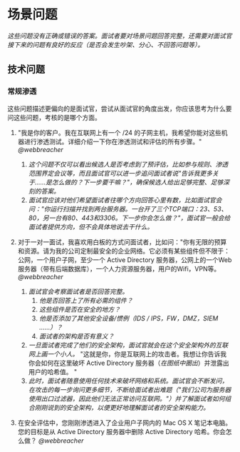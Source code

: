 # 场景问题 #

*这些问题没有正确或错误的答案。面试者要对场景问题回答完整，还需要对面试官接下来的问题有良好的反应（是否会发生吵架、分心、不回答问题等）。*

## 技术问题 ##

### 常规渗透 ###
这些问题描述更偏向的是面试官，尝试从面试官的角度出发，你应该思考为什么要问这些问题，考核的是哪个方面。

1. "我是你的客户。我在互联网上有一个 /24 的子网主机，我希望你能对这些机器进行渗透测试。详细介绍一下你在渗透测试和评估的所有步骤。" *@webbreacher*
   1. *这个问题不仅可以看出候选人是否考虑到了预评估，比如参与规则、渗透范围界定会议等，而且面试官可以进一步追问面试者说"告诉我更多关于……是怎么做的？下一步要干嘛？"，确保候选人给出足够完整、足够深刻的答案。*
   2. *面试官应该对他们希望面试者往哪个方向回答心里有数，比如面试官会问："你运行扫描并找到两台服务器。一台开了三个TCP端口：23、53、80，另一台有80、443和3306。下一步你会怎么做？"，面试官一般会给面试者提供方向，但不会具体地说去干什么。*

2. 对于一对一面试，我喜欢用白板的方式问面试者，比如问："你有无限的预算和资源。请为我的公司定制最安全的企业网络。它必须有某些组件但不限于：公网，一个用户子网，至少一个 Active Directory 服务器，公网上的一个Web服务器（带有后端数据库），一个人力资源服务器，用户的Wifi，VPN等。*@webbreacher*
   1. *面试官会考察面试者是否回答完整。*
      1. *他是否回答上了所有必需的组件？*
      2. *这些组件是否在安全的地方？*
      3. *他是否添加了其他安全设备/惯例（IDS / IPS，FW，DMZ，SIEM ……）？*
      4. *面试者的架构是否有意义？*
   1. *一旦面试者完成了他们的安全架构，面试官就会在这个安全架构外的互联网上画一个小人。* "这就是你，你是互联网上的攻击者。我想让你告诉我你会如何在这里破坏 Active Directory 服务器（*在图纸中圈出*）并泄露出用户的哈希值。 "
   2. *此时，面试者随意使用任何技术来破坏网络和系统。面试官会不断发问，在攻击的每一步询问更多细节，不断给面试者出难题（"我们公司为服务器使用出口过滤器，因此他们无法正常访问互联网。"）并了解面试者如何组合刚刚说到的安全架构，以便更好地理解面试者的安全架构能力。*
3. 在安全评估中，您刚刚渗透进入了企业用户子网内的 Mac OS X 笔记本电脑。您的目标是从 Active Directory 服务器中删除 Active Directory 哈希。你会怎么做？ *@webbreacher* 